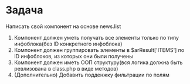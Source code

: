 # Задача
Написать свой компонент на основе news.list  
1. Компонент должен уметь получать все злементы только по типу инфоблока(без ID конкретного инфоблока)  
2. Компонент должен группировать элементы в $arResult['ITEMS'] по ID инфоблоков, из которых они были получены  
3. Компонент должен иметь ООП структуру(вся логика должна быть ревлизована в class.php в виде методов)  
4. (Дополнительно) Добавить подденжку фильтрации по полям
